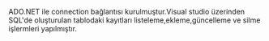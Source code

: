 ADO.NET ile connection bağlantısı kurulmuştur.Visual studio üzerinden SQL'de oluşturulan tablodaki kayıtları listeleme,ekleme,güncelleme ve silme işlermleri yapılmıştır.

